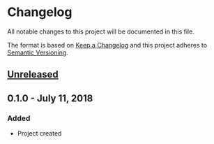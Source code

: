 # Changelog
All notable changes to this project will be documented in this file.

The format is based on [Keep a Changelog](http://keepachangelog.com/en/1.0.0/)
and this project adheres to [Semantic Versioning](http://semver.org/spec/v2.0.0.html).

## [Unreleased]

## 0.1.0 - July 11, 2018
### Added
- Project created

[Unreleased]: https://github.com/binarybeard/lambda/compare/v2.0.1...HEAD
[0.1.1]: https://github.com/ableat/lambda/compare/v0.1.0...v0.1.1
